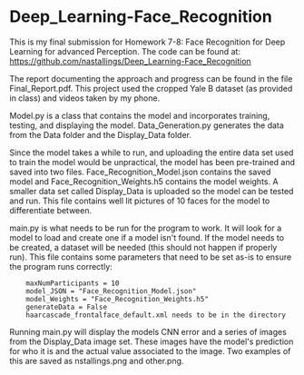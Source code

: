 # Deep_Learning-Face_Recognition
This is my final submission for Homework 7-8: Face Recognition for Deep Learning for advanced Perception.
The code can be found at: https://github.com/nastallings/Deep_Learning-Face_Recognition

The report documenting the approach and progress can be found in the file Final_Report.pdf.
This project used the cropped Yale B dataset (as provided in class) and videos taken by my phone.

Model.py is a class that contains the model and incorporates training, testing, and displaying the model.
Data_Generation.py generates the data from the Data folder and the Display_Data folder.

Since the model takes a while to run, and uploading the entire data set used to train the model would be unpractical, 
the model has been pre-trained and saved into two files. Face_Recognition_Model.json contains the saved model and 
Face_Recognition_Weights.h5 contains the model weights. A smaller data set called Display_Data is uploaded so the model
can be tested and run. This file contains well lit pictures of 10 faces for the model to differentiate between.

main.py is what needs to be run for the program to work. It will look for a model to load and create one if a model 
isn't found. If the model needs to be created, a dataset will be needed (this should not happen if properly run). This 
file contains some parameters that need to be set as-is to ensure the program runs correctly:

		maxNumParticipants = 10
		model_JSON = "Face_Recognition_Model.json"
		model_Weights = "Face_Recognition_Weights.h5"
		generateData = False
		haarcascade_frontalface_default.xml needs to be in the directory 

Running main.py will display the models CNN error and a series of images from the Display_Data image set. These images 
have the model's prediction for who it is and the actual value associated to the image. Two examples of this are saved 
as nstallings.png and other.png. 
